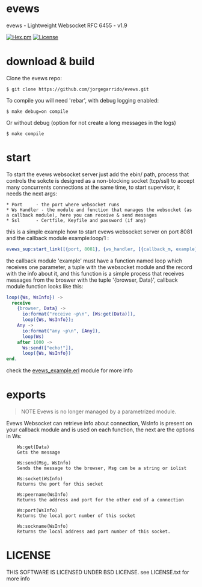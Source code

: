 evews
=====

evews - Lightweight Websocket RFC 6455 - v1.9

[![Hex.pm](https://img.shields.io/hexpm/v/evews.svg)](https://hex.pm/packages/evews)
[![License](https://img.shields.io/badge/License-BSD%203--Clause-blue.svg)](https://opensource.org/licenses/BSD-3-Clause)

download & build
====

Clone the evews repo:

	$ git clone https://github.com/jorgegarrido/evews.git
		
To compile you will need 'rebar', with debug logging enabled:

	$ make debug=on compile

Or without debug (option for not create a long messages in the logs)

	$ make compile


start
====

To start the evews websocket server just add the ebin/ path, process that controls the sokcte is designed as a 
non-blocking socket (tcp/ssl) to accept many concurrents connections at the same time, to start supervisor, it 
needs the next args:

	* Port 	   - the port where websocket runs
	* Ws Handler - the module and function that manages the websocket (as a callback module), here you can receive & send messages
	* Ssl	   - Certfile, Keyfile and password (if any)
		
this is a simple example how to start evews websocket server on port 8081 and the callback module example:loop/1 :

```erlang
evews_sup:start_link([{port, 8081}, {ws_handler, [{callback_m, example}, {callback_f, loop}]}]).
```

the callback module 'example' must have a function named loop which receives one parameter, a tuple with the websocket
module and the record with the info about it, and this function is a simple process that receives messages from the broswer with the tuple '{browser, Data}', callback module function looks like this:

```erlang
loop({Ws, WsInfo}) ->
  receive
    {browser, Data} ->
      io:format("receive ~p\n", [Ws:get(Data)]),
      loop({Ws, WsInfo});
    Any ->
      io:format("any ~p\n", [Any]),
      loop(Ws)
    after 1000 ->
      Ws:send(["echo!"]),
      loop({Ws, WsInfo})
end.
```

check the [evews_example.erl](https://github.com/jorgegarrido/evews/blob/master/examples/evews_example.erl) module for more info

exports
======

> NOTE Evews is no longer managed by a parametrized module.

Evews Websocket can retrieve info about connection, WsInfo is present on your callback module and is used on each function, the next are the options in Ws:


		Ws:get(Data)
		Gets the message

		Ws:send(Msg, WsInfo)
		Sends the message to the browser, Msg can be a string or iolist

		Ws:socket(WsInfo)
		Returns the port for this socket

		Ws:peername(WsInfo)
		Returns the address and port for the other end of a connection

		Ws:port(WsInfo)
		Returns the local port number of this socket

		Ws:sockname(WsInfo)
		Returns the local address and port number of this socket.
		
LICENSE
======

THIS SOFTWARE IS LICENSED UNDER BSD LICENSE. see LICENSE.txt for more info
